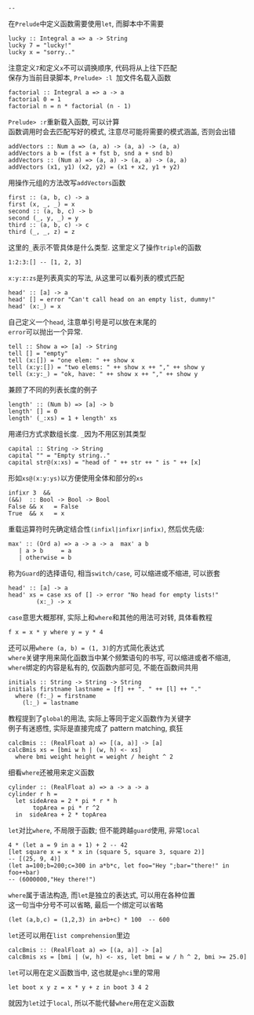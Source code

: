 
    --

在`Prelude`中定义函数需要使用`let`, 而脚本中不需要  

    lucky :: Integral a => a -> String
    lucky 7 = "lucky!"
    lucky x = "sorry.."

注意定义`7`和定义`x`不可以调换顺序, 代码将从上往下匹配  
保存为当前目录脚本, `Prelude> :l `加文件名载入函数  

    factorial :: Integral a => a -> a
    factorial 0 = 1
    factorial n = n * factorial (n - 1)

`Prelude> :r`重新载入函数, 可以计算  
函数调用时会去匹配写好的模式, 注意尽可能将需要的模式涵盖, 否则会出错  

    addVectors :: Num a => (a, a) -> (a, a) -> (a, a)
    addVectors a b = (fst a + fst b, snd a + snd b)
    addVectors :: (Num a) => (a, a) -> (a, a) -> (a, a)
    addVectors (x1, y1) (x2, y2) = (x1 + x2, y1 + y2)

用操作元组的方法改写`addVectors`函数  

    first :: (a, b, c) -> a
    first (x, _, _) = x
    second :: (a, b, c) -> b
    second (_, y, _) = y
    third :: (a, b, c) -> c
    third (_, _, z) = z

这里的`_`表示不管具体是什么类型. 这里定义了操作`triple`的函数  

    1:2:3:[] -- [1, 2, 3]

`x:y:z:zs`是列表真实的写法, 从这里可以看列表的模式匹配  

    head' :: [a] -> a
    head' [] = error "Can't call head on an empty list, dummy!"
    head' (x:_) = x

自己定义一个`head`, 注意单引号是可以放在末尾的  
`error`可以抛出一个异常.  

    tell :: Show a => [a] -> String
    tell [] = "empty"
    tell (x:[]) = "one elem: " ++ show x
    tell (x:y:[]) = "two elems: " ++ show x ++ "," ++ show y
    tell (x:y:_) = "ok, have: " ++ show x ++ "," ++ show y

兼顾了不同的列表长度的例子  

    length' :: (Num b) => [a] -> b
    length' [] = 0
    length' (_:xs) = 1 + length' xs

用递归方式求数组长度. `_`因为不用区别其类型  

    capital :: String -> String
    capital "" = "Empty string.."
    capital str@(x:xs) = "head of " ++ str ++ " is " ++ [x]

形如`xs@(x:y:ys)`以方便使用全体和部分的`xs`  

    infixr 3  &&
    (&&)  :: Bool -> Bool -> Bool
    False && x   = False
    True  && x   = x

重载运算符时先确定结合性`(infixl|infixr|infix)`, 然后优先级:  

    max' :: (Ord a) => a -> a -> a  max' a b
       | a > b     = a
       | otherwise = b

称为`Guard`的选择语句, 相当`switch/case`, 可以缩进或不缩进, 可以嵌套  

    head' :: [a] -> a
    head' xs = case xs of [] -> error "No head for empty lists!"
            (x:_) -> x

`case`意思大概那样, 实际上和`where`和其他的用法可对转, 具体看教程  

    f x = x * y where y = y * 4

还可以用`where (a, b) = (1, 3)`的方式简化表达式  
`where`关键字用来简化函数当中某个频繁语句的书写, 可以缩进或者不缩进,  
`where`绑定的内容是私有的, 仅函数内部可见, 不能在函数间共用  

    initials :: String -> String -> String
    initials firstname lastname = [f] ++ ". " ++ [l] ++ "."
      where (f:_) = firstname
        (l:_) = lastname

教程提到了`global`的用法, 实际上等同于定义函数作为关键字  
例子有迷惑性, 实际是直接完成了 pattern matching, 疯狂  

    calcBmis :: (RealFloat a) => [(a, a)] -> [a]
    calcBmis xs = [bmi w h | (w, h) <- xs]
      where bmi weight height = weight / height ^ 2

细看`where`还被用来定义函数  

    cylinder :: (RealFloat a) => a -> a -> a
    cylinder r h =
      let sideArea = 2 * pi * r * h
           topArea = pi * r ^2
      in  sideArea + 2 * topArea

`let`对比`where`, 不局限于函数; 但不能跨越`guard`使用, 非常`local`  

    4 * (let a = 9 in a + 1) + 2 -- 42
    [let square x = x * x in (square 5, square 3, square 2)]
    -- [(25, 9, 4)]
    (let a=100;b=200;c=300 in a*b*c, let foo="Hey ";bar="there!" in foo++bar)
    -- (6000000,"Hey there!")

`where`属于语法构造, 而`let`是独立的表达式, 可以用在各种位置  
这一句当中分号不可以省略, 最后一个绑定可以省略  

    (let (a,b,c) = (1,2,3) in a+b+c) * 100  -- 600

`let`还可以用在`list comprehension`里边  

    calcBmis :: (RealFloat a) => [(a, a)] -> [a]
    calcBmis xs = [bmi | (w, h) <- xs, let bmi = w / h ^ 2, bmi >= 25.0]

`let`可以用在定义函数当中, 这也就是`ghci`里的常用  

    let boot x y z = x * y + z in boot 3 4 2

就因为`let`过于`local`, 所以不能代替`where`用在定义函数  